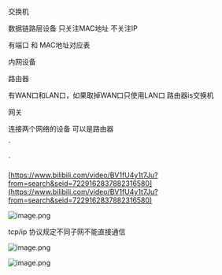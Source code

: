 交换机

数据链路层设备 只关注MAC地址 不关注IP

有端口 和 MAC地址对应表

内网设备

路由器

有WAN口和LAN口，如果取掉WAN口只使用LAN口 路由器is交换机

网关

连接两个网络的设备 可以是路由器

\`

\`

[https://www.bilibili.com/video/BV1fU4y1t7Ju?from=search&seid=7229162837882316580](https://www.bilibili.com/video/BV1fU4y1t7Ju?from=search&seid=7229162837882316580)

![image.png](1625551999689-dfdf815d-67d9-4953-98ed-93951b7f95d2.png)

tcp/ip 协议规定不同子网不能直接通信

![image.png](1625552017606-15f2c01f-b98d-4c5f-a01e-9baaa1955b37.png)

![image.png](1625552085326-326b23e8-1868-4dbe-96a0-48aa30b400d6.png)